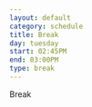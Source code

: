```yaml
---
layout: default
category: schedule
title: Break
day: tuesday
start: 02:45PM
end: 03:00PM
type: break
---
```


Break
